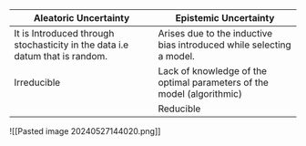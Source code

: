   

| Aleatoric Uncertainty                                                        | Epistemic Uncertainty                                                  |
| ---------------------------------------------------------------------------- | ---------------------------------------------------------------------- |
| It is Introduced through stochasticity in the data i.e datum that is random. | Arises due to the inductive bias introduced while selecting a model.   |
| Irreducible                                                                  | Lack of knowledge of the optimal parameters of the model (algorithmic) |
|                                                                              | Reducible                                                              |

![[Pasted image 20240527144020.png]]




